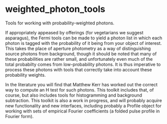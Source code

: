 # weighted_photon_tools

Tools for working with probability-weighted photons.

If appropriately appeased by offerings (for vegetarians we suggest asparagus), the Fermi tools can be made to yield a photon list in which each photon is tagged with the probability of it being from your object of interest. This takes the place of aperture photometry as a way of distinguishing source photons from background, though it should be noted that many of these probabilities are rather small, and unfortunately even much of the total probabilty comes from low-probability photons. It is thus imperative to process these photons with tools that correctly take into account these probability weights.

In the literature you will find that Matthew Kerr has worked out the correct way to compute an H test for such photons. This toolkit includes that, of course, but also includes tools for histogramming and background subtraction. This toolkit is also a work in progress, and will probably acquire new functionality and new interfaces, including probably a Profile object for working with sets of empirical Fourier coefficients (a folded pulse profile in Fourier form).


